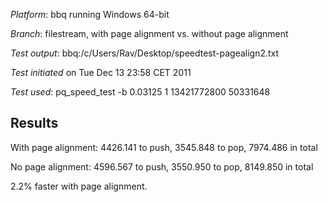 *Platform*: bbq running Windows 64-bit

*Branch*: filestream, with page alignment vs. without page alignment

*Test output*: bbq:/c/Users/Rav/Desktop/speedtest-pagealign2.txt

*Test initiated* on Tue Dec 13 23:58 CET 2011

*Test used*: pq_speed_test -b 0.03125 1 13421772800 50331648

Results
-------

With page alignment: 4426.141 to push, 3545.848 to pop, 7974.486 in total

No page alignment: 4596.567 to push, 3550.950 to pop, 8149.850 in total

2.2% faster with page alignment.

